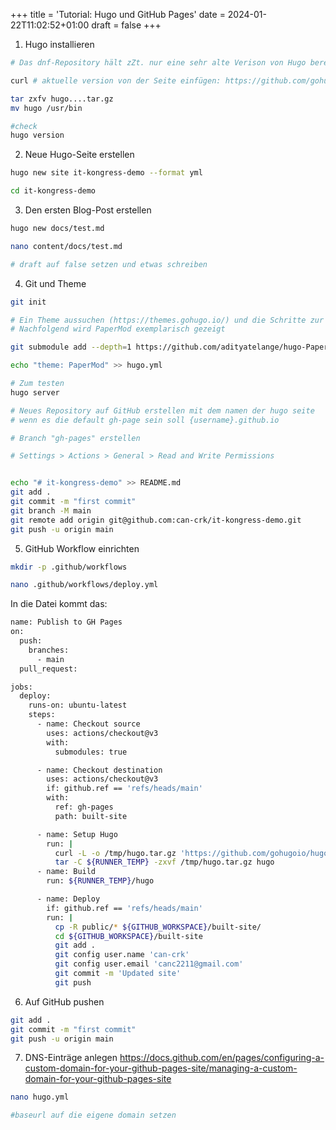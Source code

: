 +++
title = 'Tutorial: Hugo und GitHub Pages'
date = 2024-01-22T11:02:52+01:00
draft = false
+++

1. Hugo installieren
```bash
# Das dnf-Repository hält zZt. nur eine sehr alte Verison von Hugo bereit

curl # aktuelle version von der Seite einfügen: https://github.com/gohugoio/hugo/releases 

tar zxfv hugo....tar.gz
mv hugo /usr/bin

#check
hugo version
```

2. Neue Hugo-Seite erstellen
```bash
hugo new site it-kongress-demo --format yml

cd it-kongress-demo
```

3. Den ersten Blog-Post erstellen
```bash
hugo new docs/test.md

nano content/docs/test.md

# draft auf false setzen und etwas schreiben
```

4. Git und Theme
```bash
git init

# Ein Theme aussuchen (https://themes.gohugo.io/) und die Schritte zur installation befolgen
# Nachfolgend wird PaperMod exemplarisch gezeigt

git submodule add --depth=1 https://github.com/adityatelange/hugo-PaperMod.git themes/PaperMod

echo "theme: PaperMod" >> hugo.yml

# Zum testen
hugo server

# Neues Repository auf GitHub erstellen mit dem namen der hugo seite
# wenn es die default gh-page sein soll {username}.github.io

# Branch "gh-pages" erstellen

# Settings > Actions > General > Read and Write Permissions


echo "# it-kongress-demo" >> README.md
git add .
git commit -m "first commit"
git branch -M main
git remote add origin git@github.com:can-crk/it-kongress-demo.git
git push -u origin main
```

5. GitHub Workflow einrichten
```bash
mkdir -p .github/workflows

nano .github/workflows/deploy.yml

```
In die Datei kommt das:
```bash
name: Publish to GH Pages
on:
  push:
    branches:
      - main
  pull_request:

jobs:
  deploy:
    runs-on: ubuntu-latest
    steps:
      - name: Checkout source
        uses: actions/checkout@v3
        with:
          submodules: true

      - name: Checkout destination
        uses: actions/checkout@v3
        if: github.ref == 'refs/heads/main'
        with:
          ref: gh-pages
          path: built-site

      - name: Setup Hugo
        run: |
          curl -L -o /tmp/hugo.tar.gz 'https://github.com/gohugoio/hugo/releases/download/v0.121.2/hugo_0.121.2_linux-amd64.tar.gz'
          tar -C ${RUNNER_TEMP} -zxvf /tmp/hugo.tar.gz hugo          
      - name: Build
        run: ${RUNNER_TEMP}/hugo

      - name: Deploy
        if: github.ref == 'refs/heads/main'
        run: |
          cp -R public/* ${GITHUB_WORKSPACE}/built-site/
          cd ${GITHUB_WORKSPACE}/built-site
          git add .
          git config user.name 'can-crk'
          git config user.email 'canc2211@gmail.com'
          git commit -m 'Updated site'
          git push   
```



6. Auf GitHub pushen
```bash
git add .
git commit -m "first commit"
git push -u origin main


```


7. DNS-Einträge anlegen
https://docs.github.com/en/pages/configuring-a-custom-domain-for-your-github-pages-site/managing-a-custom-domain-for-your-github-pages-site

```bash
nano hugo.yml

#baseurl auf die eigene domain setzen
